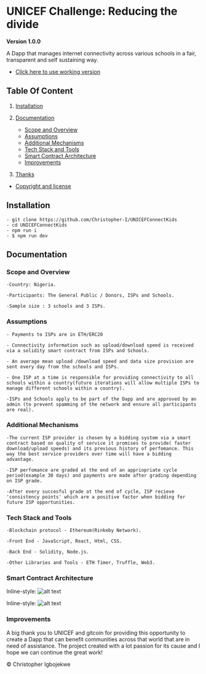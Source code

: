 # UNICEF Challenge: Reducing the divide

**Version 1.0.0**

A Dapp that manages internet connectivity across various schools in a fair, transparent and self sustaining way.

-   [ Click here to use working version](1Clickheretovisitdeployedversion)

## Table Of Content

1. [Installation](#Installation)

2. [Documentation](#Documentation)

    - [Scope and Overview](#ScopeandOverview)
    - [Assumptions](#Assumptions)
    - [Additional Mechanisms](#AdditionalMechanisms)
    - [Tech Stack and Tools](#TechStackandTools)
    - [Smart Contract Architecture](#SmartContractArchitecture)
    - [Improvements](#Improvements)

3. [Thanks](#Thanks)

-   [Copyright and license](Copyrightandlicense)

<h2 name="Installation">Installation</h2>

    - git clone https://github.com/Christopher-I/UNICEFConnectKids
    - cd UNICEFConnectKids
    - npm run i
    - $ npm run dev

<h2 name="Documentation">Documentation</h2>

<h3 name="ScopeandOverview">Scope and Overview</h3>

    -Country: Nigeria.

    -Participants: The General Public / Donors, ISPs and Schools.

    -Sample size : 3 schools and 3 ISPs.

<h3 name="Assumptions">Assumptions</h3>

    - Payments to ISPs are in ETH/ERC20

    - Connectivity information such as upload/download speed is received via a solidity smart contract from ISPs and Schools.

    - An average mean upload /download speed and data size provision are sent every day from the schools and ISPs.

    - One ISP at a time is responsible for providing connectivity to all schools within a country(future iterations will allow multiple ISPs to manage different schools within a country).

    -ISPs and Schools apply to be part of the Dapp and are approved by an admin (to prevent spamming of the network and ensure all participants are real).

<h3 name="Additional Mechanisms">Additional Mechanisms</h3>

    -The current ISP provider is chosen by a bidding system via a smart contract based on quality of service it promises to provide( faster download/upload speeds) and its previous history of perfomance. This way the best service providers over time will have a bidding advantage.

    -ISP perfomance are graded at the end of an appriopriate cycle period(example 30 days) and payments are made after grading depending on ISP grade.

    -After every succesful grade at the end of cycle, ISP recieve 'consistency points' which are a positive factor when bidding for future ISP opportunities.

<h3 name="TechStackandTools">Tech Stack and Tools</h3>

    -Blockchain protocol - Ethereum(Rinkeby Network).

    -Front End - JavaScript, React, Html, CSS.

    -Back End - Solidity, Node.js.

    -Other Libraries and Tools - ETH Timer, Truffle, Web3.

<h3 name="SmartContractArchitecture">Smart Contract Architecture</h3>

Inline-style:
![alt text](https://previews.dropbox.com/p/thumb/AAiO7j26iI0EViZ1Wl4wvqEbYEIUfE7uKiTC-R_sDkQF96mxxv3wCMCtu7YYkI3qpicWG6xn5oYpMbCwvgJGL7ZVGNHPpBpKpw-9NNkew50ZcQOF7KdNUR8N777gBTK8D3g4EEen7ajNOXhjgOkW42GIhR6VAQLMAQ19RQ61OqX7Z8d-rDqzV6RWtEuDDWspHQ-ayD-xgOGwwA2K7SMnjurdeHf_rc6VjZDKf12ePPSQ5nVIAYEj2Ss-omgxeAR6n-pKy6DPhEveGEG9SmYpSbGAYgpphE4VvwNOtpNA_vFLPmnBVusMRiuZufNHwVUPGwmRzLNie-CRp9gVhR0zjOdl/p.png?fv_content=true&size_mode=5 "Dapp Architecture")

Inline-style:
![alt text]("./img/smartContractArchitecture" "Dapp Architecture")

<h3 name="Improvements">Improvements</h3>

<a name="Thanks"></a>
A big thank you to UNICEF and gitcoin for providing this opportunity to create a Dapp that can benefit communities across that world that are in need of assistance. The project created with a lot passion for its cause and I hope we can continue the great work!

© Christopher Igbojekwe
